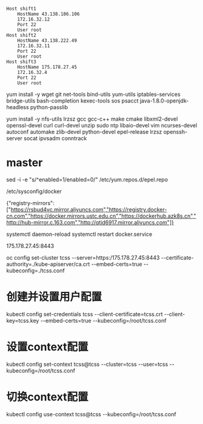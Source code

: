 


```
Host shift1
    HostName 43.138.186.106 
    172.16.32.12
    Port 22
    User root
Host shift2
    HostName 43.138.222.49
    172.16.32.11
    Port 22
    User root
Host shift3
    HostName 175.178.27.45
    172.16.32.4
    Port 22
    User root
```

yum install -y wget git net-tools bind-utils yum-utils iptables-services bridge-utils bash-completion kexec-tools sos psacct java-1.8.0-openjdk-headless python-passlib


yum install -y nfs-utils lrzsz gcc gcc-c++ make cmake libxml2-devel openssl-devel curl curl-devel unzip sudo ntp libaio-devel vim ncurses-devel autoconf automake zlib-devel python-devel epel-release lrzsz openssh-server socat ipvsadm conntrack


# master

sed -i -e "s/^enabled=1/enabled=0/" /etc/yum.repos.d/epel.repo


/etc/sysconfig/docker

{"registry-mirrors": ["https://rsbud4vc.mirror.aliyuncs.com","https://registry.docker-cn.com","https://docker.mirrors.ustc.edu.cn","https://dockerhub.azk8s.cn","http://hub-mirror.c.163.com","http://qtid6917.mirror.aliyuncs.com"]}

systemctl daemon-reload
systemctl restart docker.service

175.178.27.45:8443


oc config set-cluster tcss --server=https:/175.178.27.45:8443 --certificate-authority=./kube-apiserver/ca.crt --embed-certs=true --kubeconfig=./tcss.conf

# 创建并设置用户配置
kubectl config set-credentials tcss --client-certificate=tcss.crt --client-key=tcss.key --embed-certs=true --kubeconfig=/root/tcss.conf

# 设置context配置
kubectl config set-context tcss@tcss --cluster=tcss --user=tcss --kubeconfig=/root/tcss.conf

# 切换context配置
kubectl config use-context tcss@tcss --kubeconfig=/root/tcss.conf



